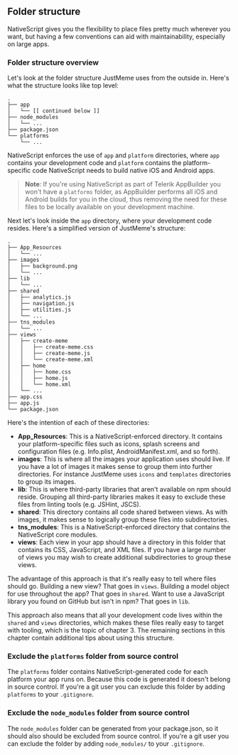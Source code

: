 ## Folder structure

NativeScript gives you the flexibility to place files pretty much wherever you want, but having a few conventions can aid with maintainability, especially on large apps.

### Folder structure overview

Let's look at the folder structure JustMeme uses from the outside in. Here's what the structure looks like top level:

``` shell
.
├── app
│   └── [[ continued below ]]
├── node_modules
│   └── ...
├── package.json
└── platforms
    └── ...
```

NativeScript enforces the use of `app` and `platform` directories, where `app` contains your development code and `platform` contains the platform-specific code NativeScript needs to build native iOS and Android apps.

> **Note**: If you're using NativeScript as part of Telerik AppBuilder you won't have a `platforms` folder, as AppBuilder performs all iOS and Android builds for you in the cloud, thus removing the need for these files to be locally available on your development machine.

Next let's look inside the `app` directory, where your development code resides. Here's a simplified version of JustMeme's structure:

``` shell
.
├── App_Resources
│   └── ...
├── images
│   ├── background.png
│   └── ...
├── lib
│   └── ...
├── shared
│   ├── analytics.js
│   ├── navigation.js
│   ├── utilities.js
│   └── ...
├── tns_modules
│   └── ...
├── views
│   ├── create-meme
│   │   ├── create-meme.css
│   │   ├── create-meme.js
│   │   └── create-meme.xml
│   ├── home
│   │   ├── home.css
│   │   ├── home.js
│   │   └── home.xml
│   └── ...
├── app.css
├── app.js
└── package.json
```

Here's the intention of each of these directories:

* **App_Resources**: This is a NativeScript-enforced directory. It contains your platform-specific files such as icons, splash screens and configuration files (e.g. Info.plist, AndroidManifest.xml, and so forth).
* **images**: This is where all the images your application uses should live. If you have a lot of images it makes sense to group them into further directories. For instance JustMeme uses `icons` and `templates` directories to group its images.
* **lib**: This is where third-party libraries that aren't available on npm should reside. Grouping all third-party libraries makes it easy to exclude these files from linting tools (e.g. JSHint, JSCS).
* **shared**: This directory contains all code shared between views. As with images, it makes sense to logically group these files into subdirectories.
* **tns_modules**: This is a NativeScript-enforced directory that contains the NativeScript core modules.
* **views**: Each view in your app should have a directory in this folder that contains its CSS, JavaScript, and XML files. If you have a large number of views you may wish to create additional subdirectories to group these views.

The advantage of this approach is that it's really easy to tell where files should go. Building a new view? That goes in `views`. Building a model object for use throughout the app? That goes in `shared`. Want to use a JavaScript library you found on GitHub but isn't in npm? That goes in `lib`.

This approach also means that all your development code lives within the `shared` and `views` directories, which makes these files really easy to target with tooling, which is the topic of chapter 3. The remaining sections in this chapter contain additional tips about using this structure.

### Exclude the `platforms` folder from source control

The `platforms` folder contains NativeScript-generated code for each platform your app runs on. Because this code is generated it doesn't belong in source control. If you're a git user you can exclude this folder by adding `platforms` to your `.gitignore`.

### Exclude the `node_modules` folder from source control

The `node_modules` folder can be generated from your package.json, so it should also should be excluded from source control. If you're a git user you can exclude the folder by adding `node_modules/` to your `.gitignore`.

